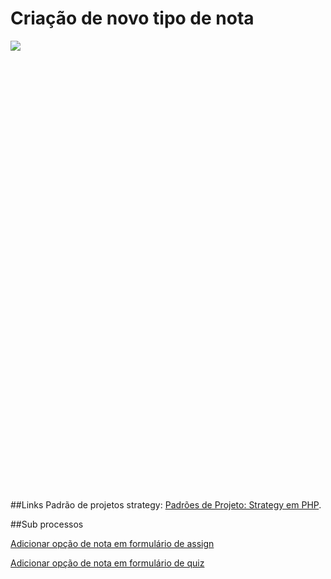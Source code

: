 # Criação de novo tipo de nota

<div style="height: 720px; overflow-x:scroll;">
    <img src="../criacao-novo-tipo-de-nota.svg" style="max-width: initial;">
</div>

##Links
Padrão de projetos strategy:
[Padrões de Projeto: Strategy em PHP](https://refactoring.guru/pt-br/design-patterns/strategy/php/example).

##Sub processos

[Adicionar opção de nota em formulário de assign](http://conhecimento.fiap.com.br/processos/plataforma/adicionar-opcao-de-nota-em-formulario-assign)

[Adicionar opção de nota em formulário de quiz](http://conhecimento.fiap.com.br/processos/plataforma/adicionar-opcao-de-nota-em-formulario-quiz)